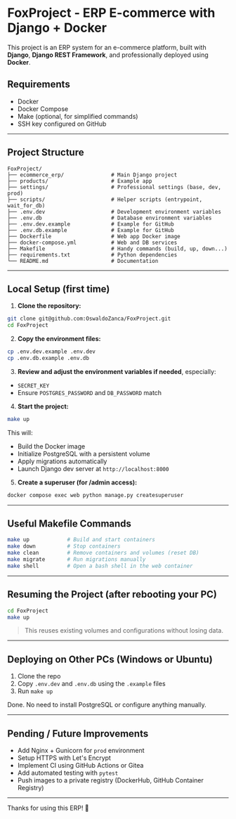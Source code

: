 # FoxProject - ERP E-commerce with Django + Docker

This project is an ERP system for an e-commerce platform, built with **Django**, **Django REST Framework**, and professionally deployed using **Docker**.

## Requirements

* Docker
* Docker Compose
* Make (optional, for simplified commands)
* SSH key configured on GitHub

---

## Project Structure

```
FoxProject/
├── ecommerce_erp/               # Main Django project
├── products/                    # Example app
├── settings/                    # Professional settings (base, dev, prod)
├── scripts/                     # Helper scripts (entrypoint, wait_for_db)
├── .env.dev                     # Development environment variables
├── .env.db                      # Database environment variables
├── .env.dev.example             # Example for GitHub
├── .env.db.example              # Example for GitHub
├── Dockerfile                   # Web app Docker image
├── docker-compose.yml           # Web and DB services
├── Makefile                     # Handy commands (build, up, down...)
├── requirements.txt             # Python dependencies
└── README.md                    # Documentation
```

---

## Local Setup (first time)

1. **Clone the repository:**

```bash
git clone git@github.com:OswaldoZanca/FoxProject.git
cd FoxProject
```

2. **Copy the environment files:**

```bash
cp .env.dev.example .env.dev
cp .env.db.example .env.db
```

3. **Review and adjust the environment variables if needed**, especially:

* `SECRET_KEY`
* Ensure `POSTGRES_PASSWORD` and `DB_PASSWORD` match

4. **Start the project:**

```bash
make up
```

This will:

* Build the Docker image
* Initialize PostgreSQL with a persistent volume
* Apply migrations automatically
* Launch Django dev server at `http://localhost:8000`

5. **Create a superuser (for /admin access):**

```bash
docker compose exec web python manage.py createsuperuser
```

---

## Useful Makefile Commands

```bash
make up            # Build and start containers
make down          # Stop containers
make clean         # Remove containers and volumes (reset DB)
make migrate       # Run migrations manually
make shell         # Open a bash shell in the web container
```

---

## Resuming the Project (after rebooting your PC)

```bash
cd FoxProject
make up
```

> This reuses existing volumes and configurations without losing data.

---

## Deploying on Other PCs (Windows or Ubuntu)

1. Clone the repo
2. Copy `.env.dev` and `.env.db` using the `.example` files
3. Run `make up`

Done. No need to install PostgreSQL or configure anything manually.

---

## Pending / Future Improvements

* Add Nginx + Gunicorn for `prod` environment
* Setup HTTPS with Let's Encrypt
* Implement CI using GitHub Actions or Gitea
* Add automated testing with `pytest`
* Push images to a private registry (DockerHub, GitHub Container Registry)

---

Thanks for using this ERP! 🚀
